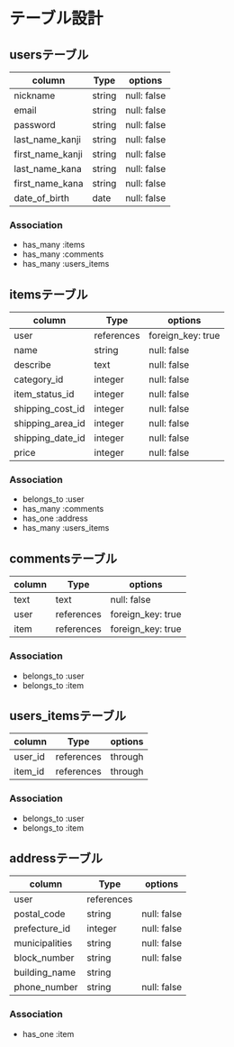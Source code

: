 # テーブル設計

## usersテーブル

|column          |Type   |options    |
|----------------|-------|-----------|
|nickname        |string |null: false|
|email           |string |null: false|
|password        |string |null: false|
|last_name_kanji |string |null: false|
|first_name_kanji|string |null: false|
|last_name_kana  |string |null: false|
|first_name_kana |string |null: false|
|date_of_birth   |date   |null: false|

### Association

- has_many :items
- has_many :comments
- has_many :users_items

## itemsテーブル

|column          |Type      |options          |
|----------------|----------|-----------------|
|user            |references|foreign_key: true|
|name            |string    |null: false      |
|describe        |text      |null: false      |
|category_id     |integer   |null: false      |
|item_status_id  |integer   |null: false      |
|shipping_cost_id|integer   |null: false      |
|shipping_area_id|integer   |null: false      |
|shipping_date_id|integer   |null: false      |
|price           |integer   |null: false      |

### Association

- belongs_to :user
- has_many   :comments
- has_one    :address
- has_many :users_items


## commentsテーブル

|column    |Type      |options          |
|----------|----------|-----------------|
|text      |text      |null: false      |
|user      |references|foreign_key: true|
|item      |references|foreign_key: true|

### Association

- belongs_to :user
- belongs_to :item


## users_itemsテーブル

|column         |Type      |options|
|---------------|----------|-------|
|user_id        |references|through|
|item_id        |references|through|

### Association

- belongs_to :user
- belongs_to :item


## addressテーブル

|column         |Type      |options          |
|---------------|----------|-----------------|
|user           |references|                 |
|postal_code    |string    |null: false      |
|prefecture_id  |integer   |null: false      |
|municipalities |string    |null: false      |
|block_number   |string    |null: false      |
|building_name  |string    |                 |
|phone_number   |string    |null: false      |

### Association

- has_one  :item








